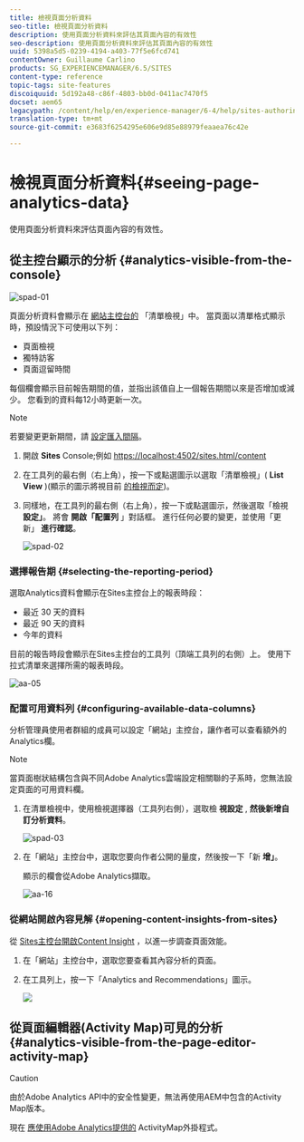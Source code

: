 ```yaml
---
title: 檢視頁面分析資料
seo-title: 檢視頁面分析資料
description: 使用頁面分析資料來評估其頁面內容的有效性
seo-description: 使用頁面分析資料來評估其頁面內容的有效性
uuid: 5398a5d5-0239-4194-a403-77f5e6fcd741
contentOwner: Guillaume Carlino
products: SG_EXPERIENCEMANAGER/6.5/SITES
content-type: reference
topic-tags: site-features
discoiquuid: 5d192a48-c86f-4803-bb0d-0411ac7470f5
docset: aem65
legacypath: /content/help/en/experience-manager/6-4/help/sites-authoring/pa-using.html
translation-type: tm+mt
source-git-commit: e3683f6254295e606e9d85e88979feaaea76c42e

---
```



# 檢視頁面分析資料{#seeing-page-analytics-data}

使用頁面分析資料來評估頁面內容的有效性。

## 從主控台顯示的分析 {#analytics-visible-from-the-console}

![spad-01](assets/spad-01.png)

頁面分析資料會顯示在 [網站主控台的](/help/sites-authoring/basic-handling.md#list-view) 「清單檢視」中。 當頁面以清單格式顯示時，預設情況下可使用以下列：

* 頁面檢視
* 獨特訪客
* 頁面逗留時間

每個欄會顯示目前報告期間的值，並指出該值自上一個報告期間以來是否增加或減少。 您看到的資料每12小時更新一次。

>[!NOTE]
>
>若要變更更新期間，請 [設定匯入間隔](/help/sites-administering/adobeanalytics-connect.md#configuring-the-import-interval)。

1. 開啟 **Sites** Console;例如 [https://localhost:4502/sites.html/content](https://localhost:4502/sites.html/content)
1. 在工具列的最右側（右上角），按一下或點選圖示以選取「清單檢視」( **List View** )(顯示的圖示將視目前 [的檢視而定](/help/sites-authoring/basic-handling.md#viewing-and-selecting-resources))。

1. 同樣地，在工具列的最右側（右上角），按一下或點選圖示，然後選取「檢視 **設定」**。 將會 **開啟「配置列** 」對話框。 進行任何必要的變更，並使用「更新」 **進行確認**。

   ![spad-02](assets/spad-02.png)

### 選擇報告期 {#selecting-the-reporting-period}

選取Analytics資料會顯示在Sites主控台上的報表時段：

* 最近 30 天的資料
* 最近 90 天的資料
* 今年的資料

目前的報告時段會顯示在Sites主控台的工具列（頂端工具列的右側）上。 使用下拉式清單來選擇所需的報表時段。

![aa-05](assets/aa-05.png)

### 配置可用資料列 {#configuring-available-data-columns}

分析管理員使用者群組的成員可以設定「網站」主控台，讓作者可以查看額外的Analytics欄。

>[!NOTE]
>
>當頁面樹狀結構包含與不同Adobe Analytics雲端設定相關聯的子系時，您無法設定頁面的可用資料欄。

1. 在清單檢視中，使用檢視選擇器（工具列右側），選取檢 **視設定** , **然後新增自訂分析資料**。

   ![spad-03](assets/spad-03.png)

1. 在「網站」主控台中，選取您要向作者公開的量度，然後按一下「新 **增」**。

   顯示的欄會從Adobe Analytics擷取。

   ![aa-16](assets/aa-16.png)

### 從網站開啟內容見解 {#opening-content-insights-from-sites}

從 [Sites主控台開啟Content Insight](/help/sites-authoring/content-insights.md) ，以進一步調查頁面效能。

1. 在「網站」主控台中，選取您要查看其內容分析的頁面。
1. 在工具列上，按一下「Analytics and Recommendations」圖示。

   ![](do-not-localize/chlimage_1-14.png)

## 從頁面編輯器(Activity Map)可見的分析 {#analytics-visible-from-the-page-editor-activity-map}

>[!CAUTION]
>
>由於Adobe Analytics API中的安全性變更，無法再使用AEM中包含的Activity Map版本。
>
>現在 [應使用Adobe Analytics提供的](https://docs.adobe.com/content/help/en/analytics/analyze/activity-map/getting-started/get-started-users/activitymap-install.html) ActivityMap外掛程式。
